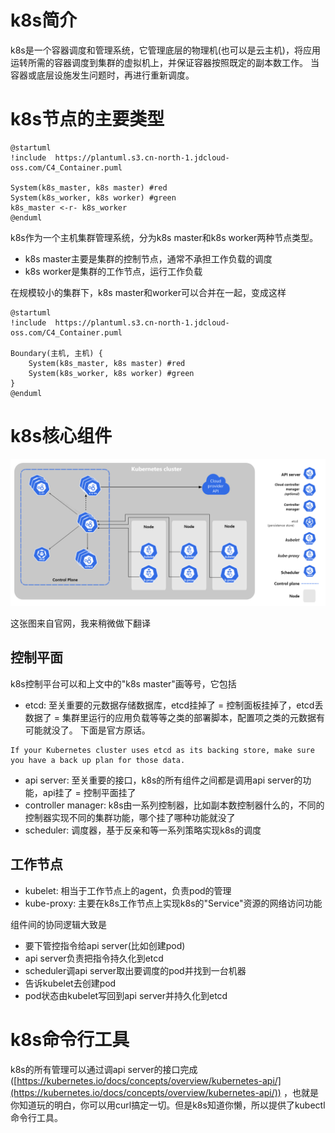 # k8s简介

k8s是一个容器调度和管理系统，它管理底层的物理机(也可以是云主机)，将应用运转所需的容器调度到集群的虚拟机上，并保证容器按照既定的副本数工作。
当容器或底层设施发生问题时，再进行重新调度。

# k8s节点的主要类型

```plantuml
@startuml
!include  https://plantuml.s3.cn-north-1.jdcloud-oss.com/C4_Container.puml

System(k8s_master, k8s master) #red
System(k8s_worker, k8s worker) #green
k8s_master <-r- k8s_worker
@enduml
```

k8s作为一个主机集群管理系统，分为k8s master和k8s worker两种节点类型。

* k8s master主要是集群的控制节点，通常不承担工作负载的调度
* k8s worker是集群的工作节点，运行工作负载

在规模较小的集群下，k8s master和worker可以合并在一起，变成这样

```plantuml
@startuml
!include  https://plantuml.s3.cn-north-1.jdcloud-oss.com/C4_Container.puml

Boundary(主机, 主机) {
    System(k8s_master, k8s master) #red
    System(k8s_worker, k8s worker) #green
}
@enduml
```

# k8s核心组件

![k8s核心组件.png](k8s核心组件.png)

这张图来自官网，我来稍微做下翻译

## 控制平面

k8s控制平台可以和上文中的"k8s master"画等号，它包括

* etcd: 至关重要的元数据存储数据库，etcd挂掉了 = 控制面板挂掉了，etcd丢数据了 = 集群里运行的应用负载等等之类的部署脚本，配置项之类的元数据有可能就没了。
  下面是官方原话。

```text
If your Kubernetes cluster uses etcd as its backing store, make sure you have a back up plan for those data.
```

* api server: 至关重要的接口，k8s的所有组件之间都是调用api server的功能，api挂了 = 控制平面挂了
* controller manager: k8s由一系列控制器，比如副本数控制器什么的，不同的控制器实现不同的集群功能，哪个挂了哪种功能就没了
* scheduler: 调度器，基于反亲和等一系列策略实现k8s的调度

## 工作节点

* kubelet: 相当于工作节点上的agent，负责pod的管理
* kube-proxy: 主要在k8s工作节点上实现k8s的"Service"资源的网络访问功能

组件间的协同逻辑大致是

* 要下管控指令给api server(比如创建pod)
* api server负责把指令持久化到etcd
* scheduler调api server取出要调度的pod并找到一台机器
* 告诉kubelet去创建pod
* pod状态由kubelet写回到api server并持久化到etcd

# k8s命令行工具

k8s的所有管理可以通过调api
server的接口完成([https://kubernetes.io/docs/concepts/overview/kubernetes-api/](https://kubernetes.io/docs/concepts/overview/kubernetes-api/))
，也就是你知道玩的明白，你可以用curl搞定一切。但是k8s知道你懒，所以提供了kubectl命令行工具。

